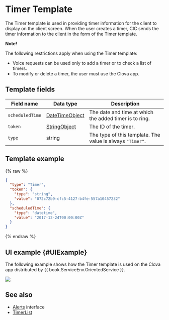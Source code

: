 # Timer Template
The Timer template is used in providing timer information for the client to display on the client screen. When the user creates a timer, CIC sends the timer information to the client in the form of the Timer template.

<div class="note">
<p><strong>Note!</strong></p>
<p>The following restrictions apply when using the Timer template:</p>
<ul>
  <li>Voice requests can be used only to add a timer or to check a list of timers.</li>
  <li>To modify or delete a timer, the user must use the Clova app.</li>
</ul>
</div>

## Template fields

| Field name       | Data type    | Description                     |
|---------------|---------|-----------------------------|
| `scheduledTime` | [DateTimeObject](/CIC/References/ContentTemplates/Shared_Objects.md#DateTimeObject) | The date and time at which the added timer is to ring.             |
| `token`         | [StringObject](/CIC/References/ContentTemplates/Shared_Objects.md#StringObject)     | The ID of the timer.                     |
| `type`          | string                                                                              | The type of this template. The value is always `"Timer"`.        |

## Template example

{% raw %}

```json
{
  "type": "Timer",
  "token": {
    "type": "string",
    "value": "072c72b9-cfc5-4127-b4fe-557a10457232"
  },
  "scheduledTime": {
    "type": "datetime",
    "value": "2017-12-24T00:00:00Z"
  }
}
```

{% endraw %}

## UI example {#UIExample}

The following example shows how the Timer template is used on the Clova app distributed by {{ book.ServiceEnv.OrientedService }}.

![](/CIC/Resources/Images/Content_Template-Timer.png)

## See also
* [Alerts](/CIC/References/CICInterface/Alerts.md) interface
* [TimerList](/CIC/References/ContentTemplates/TimerList.md)

